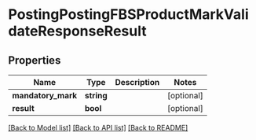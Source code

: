 # PostingPostingFBSProductMarkValidateResponseResult

## Properties
Name | Type | Description | Notes
------------ | ------------- | ------------- | -------------
**mandatory_mark** | **string** |  | [optional] 
**result** | **bool** |  | [optional] 

[[Back to Model list]](../README.md#documentation-for-models) [[Back to API list]](../README.md#documentation-for-api-endpoints) [[Back to README]](../README.md)


